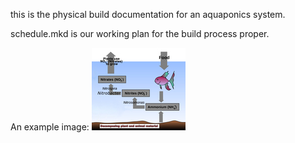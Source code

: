 this is the physical build documentation for an aquaponics system.

schedule.mkd is our working plan for the build process proper.

An example image:
[![](images/nitrogen-cycle-150x132.jpg)](images/nitrogen-cycle.jpg)
<!-- from:
https://commons.wikimedia.org/wiki/File:Aquaponics_Nitrogen_Cycle.jpg -->
